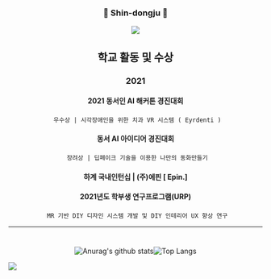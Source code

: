 <!-- <div align="center"><img src="https://capsule-render.vercel.app/api?type=waving&color=timeGradient&height=250&section=header&text=Dongju Shin&fontSize=80&animation=twinkling&fontAlignY=40"/></div>
<div align="center">
<h3>🔰 Shin-dongju 🔰</h3>
<p><a href="https://eastzoo.co.kr" target="_blank"><img src="https://img.shields.io/badge/Laboratory-8E7CC3?style=flat&logo=Notion&logoColor=white"/></a></p>
<p>I'm a student who dreams of becoming a developer!</p>
<p>My main skills is Loading..</p>
 
<p>Rejoice always, pray continually, give thanks in all circumstances for this is God’s will for you in Christ Jesus.(1Thessalonians 5:16-18)</p>
   -->
<!-- 
 ## :computer: Main Stack
 -->
 <div align="center">
<h3>🔰 Shin-dongju 🔰</h3>
<p><a href="https://eastzoo.co.kr" target="_blank"><img src="https://img.shields.io/badge/Laboratory-8E7CC3?style=flat&logo=Notion&logoColor=white"/></a></p>
 
## 학교 활동 및 수상

   ### 2021
   #### 2021 동서인 AI 해커톤 경진대회 
     우수상 | 시각장애인을 위한 치과 VR 시스템 ( Eyrdenti )
   #### 동서 AI 아이디어 경진대회
     장려상 | 딥페이크 기술을 이용한 나만의 동화만들기
   #### 하계 국내인턴십 | (주)에핀 [ Epin.]
   #### 2021년도 학부생 연구프로그램(URP)
     MR 기반 DIY 디자인 시스템 개발 및 DIY 인테리어 UX 향상 연구

 ---
 
<!-- #
<h3>❤️ I love...</h3>
<p>🖥Youtube,&nbsp;&nbsp;💻Programming,&nbsp;&nbsp;🎥Movies,&nbsp;&nbsp;🌐Woowakgood</p>
  
#
<h3>🔥 Studying stack 🔥</h3>
<p><img src="https://img.shields.io/badge/HTML5-E34F26?style=flat&logo=html5&logoColor=white"/>&nbsp;&nbsp;<img src="https://img.shields.io/badge/CSS3-1572B6?style=flat&logo=css3&logoColor=white"/>&nbsp;&nbsp;<img src="https://img.shields.io/badge/JavaScript-gray?style=flat&logo=JavaScript&logoColor=F7DF1E"/>&nbsp;&nbsp;<img src="https://img.shields.io/badge/React-white?style=flat&logo=React&logoColor=61DAFB"/>

<p><img src="https://img.shields.io/badge/Node.js-c2c5c5?style=flat&logo=Node.js&logoColor=339933"/>&nbsp;&nbsp;<img src="https://img.shields.io/badge/Java-007396?style=flat&logo=Java&logoColor=white"/>&nbsp;&nbsp;<img src="https://img.shields.io/badge/Python-white?style=flat&logo=Python&logoColor=#3776AB"/></p>

<p><img src="https://img.shields.io/badge/Notion-b4f5bd?style=flat&logo=Notion&logoColor=black"/>&nbsp;&nbsp;<img src="https://img.shields.io/badge/GitHub-gray?style=flat&logo=GitHub&logoColor=black"/>&nbsp;&nbsp;<img src="https://img.shields.io/badge/Git-blue?style=flat&logo=Git&logoColor=F05032"/></p>
   -->
#
![Anurag's github stats](https://github-readme-stats.vercel.app/api?username=eastzoo&show_icons=true&theme=tokyonight)![Top Langs](https://github-readme-stats.vercel.app/api/top-langs/?username=eastzoo&layout=compact&theme=tokyonight)

<a href="https://hits.seeyoufarm.com"><img src="https://hits.seeyoufarm.com/api/count/incr/badge.svg?url=https%3A%2F%2Fgithub.com%2FeastZoo&count_bg=%23D792FF&title_bg=%23555555&icon=&icon_color=%23E7E7E7&title=hits&edge_flat=false" align="left"/></a>
</div>

